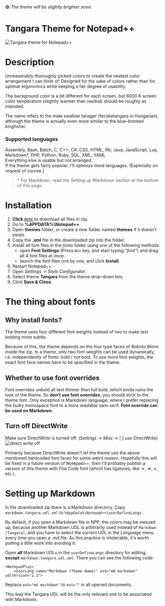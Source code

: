 :green_circle: *The theme will be slightly brighter soon.*

# Tangara Theme for Notepad++

![Tangara theme for Notepad++](https://i.ibb.co/Pmn5WC9/github-Tangara-theme-for-NPP.png)

# Description

Unreasonably thoroughly picked colors to create the neatest color arrangement I can think of.
Designed for the sake of colors rather than for optimal ergonomics while keeping a fair degree of usability.

The background color is a bit different for each screen, but 6000 K screen color temperature (slightly warmer
than neutral) should be roughly as intended.

The name refers to the male swallow tanager (fecsketangara in Hungarian), although the theme is actually even
more similar to the blue-brested kingfisher.

### Supported languages

Assembly, Bash, Batch, C, C++, C#, CSS, HTML, INI, Java, JavaScript, Lua, Markdown\*, PHP, Python, Ruby, SQL, XML, YAML  
Everything else is usable but not arranged.  
If the theme gets fairly popular, I'll optimize more languages. (Especially on request of course.)

> \* For Markdown, read the *Setting up Markdown* section at the bottom of this page.

# Installation

1. **Click** [`HERE`](https://github.com/benelaci/NPP-Tangara-Theme/archive/refs/heads/main.zip) to download all files in zip.
2. Go to **%APPDATA%\Notepad++**.
3. Open **themes** folder, or create a new folder named **themes** if it doesn't exists.
4. Copy the **.xml** file in the downloaded zip into the folder.
5. Install all font files in the *fonts* folder using one of the following methods:
   - open **Font Settings** (Press `Win` key, and start typing *"font"*) and drag all 4 font files at once.
   - launch the font files one by one, and click **Install**.
6. Restart Notepad++.
7. Open *Settings -> Style Configurator*.
8. Select theme **Tangara** from the theme drop-down box.
9. Click **Save & Close**.

# The thing about fonts

## Why install fonts?

The theme uses four different font weights instead of two to make text bolding more subtle.

Because of this, the theme depends on the four type faces of *Roboto Mono* inside the zip.
In a theme, only two font weights can be used dynamically, i.e. independently of fonts: bold / not bold.
To use more font weights, the exact font face names have to be specified in the theme.

## Whether to use font overrides

Font overrides unbold all text thinner than full bold, which kinda ruins the look of the theme. So **don't use font overrides**, you should stick to the theme font.
Only exception is Markdown language, where I prefer replacing the bulky monospace font to a more readable sans serif.
**Font override can be used on Markdown.**

## Turn off DirectWrite

Make sure DirectWrite is turned off. (*Settings* -> *Misc* -> [  ] *use DirectWrite*)
![direct write off](https://i.ibb.co/8MhC3P9/github-Direct-Write-off.png)

Primarily because DirectWrite doesn't let the theme use the above mentioned hardcoded font faces for some weird reason. Hopefully this will be fixed in a future version of Notepad++, then I'll probably publish a version of this theme with *Fira Code* font (which has ligatures, like →, ⇒, ≥, etc.).

# Setting up Markdown

In the downloaded zip there is a Markdown directory. Copy `markdown.tangara.udl.xml` to `%AppData%\Notepad++\userDefineLangs`

By default, if you open a Markdown file in NPP, the colors may be messed up, because another Markdown UDL is arbitrarily used instead of `Markdown (Tangara)`, and you have to select the correct UDL in the *Language* menu every time you open a .md file. As this practice is intolerable, it's worth putting a little work into avoiding it:

Open **all** Markdown UDLs in the `userDefineLangs` directory for editing, **except** `markdown.tangara.udl.xml`. There you can see the following code:

```
<NotepadPlus>
    <UserLang name="Markdown (Theme Name)" ext="md markdown" udlVersion="2.1">
```

Replace `ext="md markdown"` to `ext=""` in all opened documents.

This way the Tangara UDL will be the only relevant one to be associated with Markdown.
